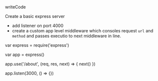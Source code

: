 writeCode

Create a basic express server

- add listener on port 4000
- create a custom app level middleware which consoles request `url` and `method` and passes executio to next middleware in line.

var express = require('express')

var app = express()

app.use('/about', (req, res, next) => { next() })

app.listen(3000, () => {})
